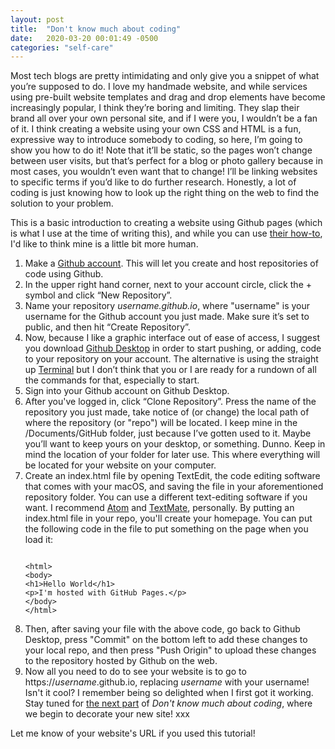```yaml
---
layout: post
title:  "Don't know much about coding"
date:   2020-03-20 00:01:49 -0500
categories: "self-care"
---
```


Most tech blogs are pretty intimidating and only give you a snippet of what you’re supposed to do. I love my handmade website, and while services using pre-built website templates and drag and drop elements have become increasingly popular, I think they’re boring and limiting. They slap their brand all over your own personal site, and if I were you, I wouldn’t be a fan of it. I think creating a website using your own CSS and HTML is a fun, expressive way to introduce somebody to coding, so here, I’m going to show you how to do it! Note that it’ll be static, so the pages won’t change between user visits, but that’s perfect for a blog or photo gallery because in most cases, you wouldn’t even want that to change! I’ll be linking websites to specific terms if you’d like to do further research. Honestly, a lot of coding is just knowing how to look up the right thing on the web to find the solution to your problem.

This is a basic introduction to creating a website using Github pages (which is what I use at the time of writing this), and while you can use <a href="https://pages.github.com/" target="_blank">their how-to</a>, I'd like to think mine is a little bit more human.<!-- more -->

<ol><li>Make a <a href="https://github.com/" target="_blank">Github account</a>. This will let you create and host repositories of code using Github.</li>
<li>In the upper right hand corner, next to your account circle, click the + symbol and click “New Repository”.</li>
<li>Name your repository <i>username.github.io</i>, where "username" is your username for the Github account you just made. Make sure it’s set to public, and then hit “Create Repository”.</li>
<li>Now, because I like a graphic interface out of ease of access, I suggest you download <a href="https://desktop.github.com/" target="_blank">Github Desktop</a> in order to start pushing, or adding, code to your repository on your account. The alternative is using the straight up <a href="https://pages.github.com/#terminal-step-1" target="_blank">Terminal</a> but I don’t think that you or I are ready for a rundown of all the commands for that, especially to start.</li>
<li>Sign into your Github account on Github Desktop.</li>
<li>After you've logged in, click “Clone Repository”. Press the name of the repository you just made, take notice of (or change) the local path of where the repository (or "repo") will be located. I keep mine in the /Documents/GitHub folder, just because I’ve gotten used to it. Maybe you’ll want to keep yours on your desktop, or something. Dunno. Keep in mind the location of your folder for later use. This where everything will be located for your website on your computer.</li>
<li>Create an index.html file by opening TextEdit, the code editing software that comes with your macOS, and saving the file in your aforementioned repository folder. You can use a different text-editing software if you want. I recommend <a href="https://atom.io/" target="_blank">Atom</a> and <a href="https://macromates.com/" target="_blank">TextMate</a>, personally. By putting an index.html file in your repo, you'll create your homepage. You can put the following code in the file to put something on the page when you load it:
<pre><code><!DOCTYPE html>
&lt;html&gt;
&lt;body&gt;
&lt;h1&gt;Hello World&lt;/h1&gt;
&lt;p&gt;I'm hosted with GitHub Pages.&lt;/p&gt;
&lt;/body&gt;
&lt;/html&gt;
</code></pre></li>
<li>Then, after saving your file with the above code, go back to Github Desktop, press "Commit" on the bottom left to add these changes to your local repo, and then press "Push Origin" to upload these changes to the repository hosted by Github on the web.</li>
<li>Now all you need to do to see your website is to go to https://<i>username</i>.github.io, replacing <i>username</i> with your username! Isn't it cool? I remember being so delighted when I first got it working. Stay tuned for <a href="https://wiks.wiki/self-care/2020/03/25/coding-a-site-ii/">the next part</a> of <em>Don't know much about coding</em>, where we begin to decorate your new site! xxx</li></ol>

Let me know of your website's URL if you used this tutorial!
